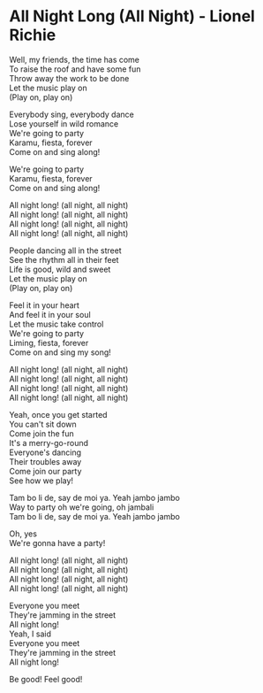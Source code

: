 # All Night Long (All Night) - Lionel Richie

Well, my friends, the time has come\
To raise the roof and have some fun\
Throw away the work to be done\
Let the music play on\
(Play on, play on)

Everybody sing, everybody dance\
Lose yourself in wild romance\
We're going to party\
Karamu, fiesta, forever\
Come on and sing along!

We're going to party\
Karamu, fiesta, forever\
Come on and sing along!

All night long! (all night, all night)\
All night long! (all night, all night)\
All night long! (all night, all night)\
All night long! (all night, all night)

People dancing all in the street\
See the rhythm all in their feet\
Life is good, wild and sweet\
Let the music play on\
(Play on, play on)

Feel it in your heart\
And feel it in your soul\
Let the music take control\
We're going to party\
Liming, fiesta, forever\
Come on and sing my song!

All night long! (all night, all night)\
All night long! (all night, all night)\
All night long! (all night, all night)\
All night long! (all night, all night)

Yeah, once you get started\
You can't sit down\
Come join the fun\
It's a merry-go-round\
Everyone's dancing\
Their troubles away\
Come join our party\
See how we play!

Tam bo li de, say de moi ya. Yeah jambo jambo\
Way to party oh we're going, oh jambali\
Tam bo li de, say de moi ya. Yeah jambo jambo

Oh, yes\
We're gonna have a party!

All night long! (all night, all night)\
All night long! (all night, all night)\
All night long! (all night, all night)\
All night long! (all night, all night)

Everyone you meet\
They're jamming in the street\
All night long!\
Yeah, I said\
Everyone you meet\
They're jamming in the street\
All night long!

Be good! Feel good!